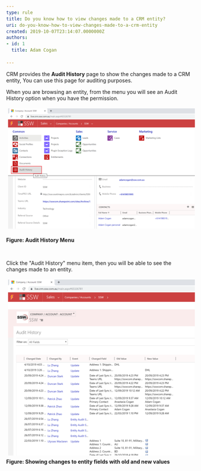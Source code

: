 ```yaml
---
type: rule
title: Do you know how to view changes made to a CRM entity?
uri: do-you-know-how-to-view-changes-made-to-a-crm-entity
created: 2019-10-07T23:14:07.0000000Z
authors:
- id: 1
  title: Adam Cogan

---
```




<span class='intro'> ​​CRM provides the <strong>Audit History</strong> page to show&#160;the changes made to a&#160;CRM entity, You can use this page for auditing purposes.&#160;<br> </span>

<p>When you are browsing an entity, from the menu you will see an Audit History option when you have the permission.&#160;<br></p><p><img src="AuditHistory.png" alt="AuditHistory.png" style="margin&#58;5px;width&#58;808px;" /><br></p><p><strong>Figure&#58; Audit History Menu</strong><br></p><p><br></p><p>Click the &quot;Audit History&quot; menu item, then you will be able to see the changes made to an entity.<br></p><p><img src="AuditHistory2.png" alt="AuditHistory2.png" style="margin&#58;5px;width&#58;808px;" /><br><strong>​​Figure&#58; Showing changes to entity&#160;fields&#160;with old and new values</strong><br></p><p><br></p>


